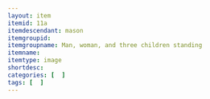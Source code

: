 ```yaml
---
layout: item
itemid: 11a
itemdescendant: mason
itemgroupid: 
itemgroupname: Man, woman, and three children standing
itemname: 
itemtype: image
shortdesc: 
categories: [  ]
tags: [  ]
---
```







